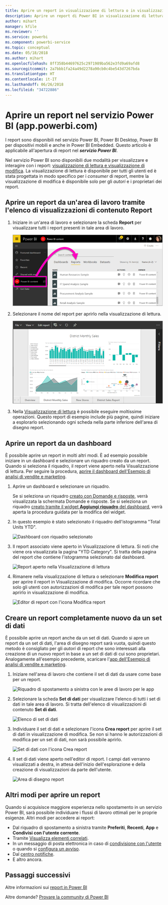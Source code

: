 ```yaml
---
title: Aprire un report in visualizzazione di lettura o in visualizzazione di modifica nel servizio Power BI
description: Aprire un report di Power BI in visualizzazione di lettura o visualizzazione di modifica
author: mihart
manager: kfile
ms.reviewer: ''
ms.service: powerbi
ms.component: powerbi-service
ms.topic: conceptual
ms.date: 05/18/2018
ms.author: mihart
ms.openlocfilehash: 8ff358b44697625c2971989ba562e3fd9a69afd8
ms.sourcegitcommit: 2a7bbb1fa24a49d2278a90cb0c4be543d7267bda
ms.translationtype: HT
ms.contentlocale: it-IT
ms.lasthandoff: 06/26/2018
ms.locfileid: "34722886"
---
```

# <a name="open-a-report-in-power-bi-service-apppowerbicom"></a>Aprire un report nel servizio Power BI (app.powerbi.com)
I report sono disponibili nel servizio Power BI, Power BI Desktop, Power BI per dispositivi mobili e anche in Power BI Embedded. Questo articolo è applicabile all'apertura di report nel ***servizio Power BI***.

Nel servizio Power BI sono disponibili due modalità per visualizzare e interagire con i report: [visualizzazione di lettura e visualizzazione di modifica](service-reading-view-and-editing-view.md). La visualizzazione di lettura è disponibile per tutti gli utenti ed è stata progettata in modo specifico per i *consumer* di report, mentre la visualizzazione di modifica è disponibile solo per gli *autori* e i proprietari dei report. 

## <a name="open-a-report-from-a-workspace-via-the-reports-content-view-list"></a>Aprire un report da un'area di lavoro tramite l'elenco di visualizzazioni di contenuto **Report**

1. Iniziare in un'area di lavoro e selezionare la scheda **Report** per visualizzare tutti i report presenti in tale area di lavoro.  
   
   ![Scheda Report di un'area di lavoro](media/service-report-open/power-bi-open-report.png)
2. Selezionare il nome del report per aprirlo nella visualizzazione di lettura.  
   
    ![Report nella Visualizzazione di lettura](media/service-report-open/power-bi-reading-view.png)
3. Nella [Visualizzazione di lettura](service-reading-view-and-editing-view.md) è possibile eseguire moltissime operazioni.  Questo report di esempio include più pagine, quindi iniziare a esplorarlo selezionando ogni scheda nella parte inferiore dell'area di disegno report. 

## <a name="open-a-report-from-a-dashboard"></a>Aprire un report da un dashboard
È possibile aprire un report in molti altri modi. È ad esempio possibile iniziare in un dashboard e selezionare un riquadro creato da un report.  Quando si seleziona il riquadro, il report viene aperto nella Visualizzazione di lettura. Per seguire la procedura, [aprire il dashboard dell'Esempio di analisi di vendite e marketing](sample-datasets.md).

1. Aprire un dashboard e selezionare un riquadro.

   Se si seleziona un riquadro [creato con Domande e risposte](service-dashboard-pin-tile-from-q-and-a.md), verrà visualizzata la schermata Domande e risposte. Se si seleziona un riquadro [creato tramite il widget **Aggiungi riquadro** del dashboard](service-dashboard-add-widget.md), verrà aperta la procedura guidata per la modifica del widget.  

2.  In questo esempio è stato selezionato il riquadro dell'istogramma "Total Units YTD".

    ![Dashboard con riquadro selezionato](media/service-report-open/power-bi-dashboard.png)

3.  Il report associato viene aperto in Visualizzazione di lettura. Si noti che viene ora visualizzata la pagina "YTD Category". Si tratta della pagina del report che contiene l'istogramma selezionato dal dashboard.

    ![Report aperto nella Visualizzazione di lettura](media/service-report-open/power-bi-report.png)

4. Rimanere nella visualizzazione di lettura o selezionare **Modifica report** per aprire il report in Visualizzazione di modifica. Occorre ricordare che solo gli utenti con autorizzazioni di modifica per tale report possono aprirlo in visualizzazione di modifica.

    ![Editor di report con l'icona Modifica report](media/service-report-open/power-bi-edit-report.png)

## <a name="create-a-brand-new-report-from-a-dataset"></a>Creare un report completamente nuovo da un set di dati
È possibile aprire un report anche da un set di dati. Quando si apre un report da un set di dati, l'area di disegno report sarà vuota, quindi questo metodo è consigliato per gli *autori* di report che sono interessati alla creazione di un nuovo report in base a un set di dati di cui sono proprietari. Analogamente all'esempio precedente, scaricare l'[app dell'Esempio di analisi di vendite e marketing](sample-datasets.md).

1. Iniziare nell'area di lavoro che contiene il set di dati da usare come base per un report.

   ![Riquadro di spostamento a sinistra con le aree di lavoro per le app](media/service-report-open/power-bi-workspace.png)

2. Selezionare la scheda **Set di dati** per visualizzare l'elenco di tutti i set di dati in tale area di lavoro. Si tratta dell'elenco di visualizzazioni di contenuto **Set di dati**.
   
   ![Elenco di set di dati](media/service-report-open/power-bi-dataset.png)

1. Individuare il set di dati e selezionare l'icona **Crea report** per aprire il set di dati in visualizzazione di modifica. Se non si hanno le autorizzazioni di modifica per un set di dati, non sarà possibile aprirlo. 
   
    ![Set di dati con l'icona Crea report](media/service-report-open/power-bi-create-report.png)

3. Il set di dati viene aperto nell'editor di report. I campi dati verranno visualizzati a destra, in attesa dell'inizio dell'esplorazione e della creazione di visualizzazioni da parte dell'utente. 

   ![Area di disegno report](media/service-report-open/power-bi-blank-canvas.png)

##  <a name="still-more-ways-to-open-a-report"></a>Altri modi per aprire un report
Quando si acquisisce maggiore esperienza nello spostamento in un servizio Power BI, sarà possibile individuare i flussi di lavoro ottimali per le proprie esigenze. Altri modi per accedere ai report:
- Dal riquadro di spostamento a sinistra tramite **Preferiti**, **Recenti**, **App** e **Condivisi con l'utente corrente**. 
- Tramite [Visualizza elementi correlati](service-related-content.md).
- In un messaggio di posta elettronica in caso di [condivisione con l'utente](service-share-reports.md) o quando si [configura un avviso](service-set-data-alerts.md).    
- Dal [centro notifiche](service-notification-center.md).    
- E altro ancora.

## <a name="next-steps"></a>Passaggi successivi
Altre informazioni sui [report in Power BI](service-reports.md)

Altre domande? [Provare la community di Power BI](http://community.powerbi.com/)  

